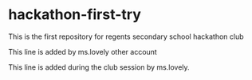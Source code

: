 # hackathon-first-try
This is the first repository for regents secondary school hackathon club

This line is added by ms.lovely other account

This line is added during the club session by ms.lovely.